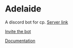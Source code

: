 # Adelaide
A discord bot for cp.
[Server link](https://cccdiscord.cf/)

[Invite the bot](https://discord.com/oauth2/authorize?client_id=799477945215090688&scope=bot&permissions=085056)

[Documentation](https://docs.xadelaide.cf)
